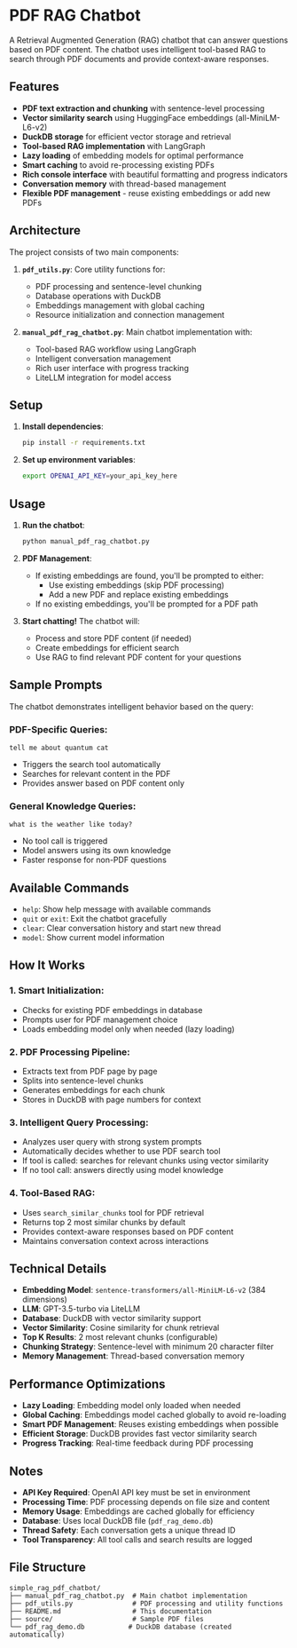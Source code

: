 # PDF RAG Chatbot

A Retrieval Augmented Generation (RAG) chatbot that can answer questions based on PDF content. The chatbot uses intelligent tool-based RAG to search through PDF documents and provide context-aware responses.

## Features

- **PDF text extraction and chunking** with sentence-level processing
- **Vector similarity search** using HuggingFace embeddings (all-MiniLM-L6-v2)
- **DuckDB storage** for efficient vector storage and retrieval
- **Tool-based RAG implementation** with LangGraph
- **Lazy loading** of embedding models for optimal performance
- **Smart caching** to avoid re-processing existing PDFs
- **Rich console interface** with beautiful formatting and progress indicators
- **Conversation memory** with thread-based management
- **Flexible PDF management** - reuse existing embeddings or add new PDFs

## Architecture

The project consists of two main components:

1. **`pdf_utils.py`**: Core utility functions for:
   - PDF processing and sentence-level chunking
   - Database operations with DuckDB
   - Embeddings management with global caching
   - Resource initialization and connection management

2. **`manual_pdf_rag_chatbot.py`**: Main chatbot implementation with:
   - Tool-based RAG workflow using LangGraph
   - Intelligent conversation management
   - Rich user interface with progress tracking
   - LiteLLM integration for model access

## Setup

1. **Install dependencies**:
   ```bash
   pip install -r requirements.txt
   ```

2. **Set up environment variables**:
   ```bash
   export OPENAI_API_KEY=your_api_key_here
   ```

## Usage

1. **Run the chatbot**:
   ```bash
   python manual_pdf_rag_chatbot.py
   ```

2. **PDF Management**:
   - If existing embeddings are found, you'll be prompted to either:
     - Use existing embeddings (skip PDF processing)
     - Add a new PDF and replace existing embeddings
   - If no existing embeddings, you'll be prompted for a PDF path

3. **Start chatting!** The chatbot will:
   - Process and store PDF content (if needed)
   - Create embeddings for efficient search
   - Use RAG to find relevant PDF content for your questions

## Sample Prompts

The chatbot demonstrates intelligent behavior based on the query:

### PDF-Specific Queries:
```
tell me about quantum cat
```
- Triggers the search tool automatically
- Searches for relevant content in the PDF
- Provides answer based on PDF content only

### General Knowledge Queries:
```
what is the weather like today?
```
- No tool call is triggered
- Model answers using its own knowledge
- Faster response for non-PDF questions

## Available Commands

- `help`: Show help message with available commands
- `quit` or `exit`: Exit the chatbot gracefully
- `clear`: Clear conversation history and start new thread
- `model`: Show current model information

## How It Works

### 1. **Smart Initialization**:
   - Checks for existing PDF embeddings in database
   - Prompts user for PDF management choice
   - Loads embedding model only when needed (lazy loading)

### 2. **PDF Processing Pipeline**:
   - Extracts text from PDF page by page
   - Splits into sentence-level chunks
   - Generates embeddings for each chunk
   - Stores in DuckDB with page numbers for context

### 3. **Intelligent Query Processing**:
   - Analyzes user query with strong system prompts
   - Automatically decides whether to use PDF search tool
   - If tool is called: searches for relevant chunks using vector similarity
   - If no tool call: answers directly using model knowledge

### 4. **Tool-Based RAG**:
   - Uses `search_similar_chunks` tool for PDF retrieval
   - Returns top 2 most similar chunks by default
   - Provides context-aware responses based on PDF content
   - Maintains conversation context across interactions

## Technical Details

- **Embedding Model**: `sentence-transformers/all-MiniLM-L6-v2` (384 dimensions)
- **LLM**: GPT-3.5-turbo via LiteLLM
- **Database**: DuckDB with vector similarity support
- **Vector Similarity**: Cosine similarity for chunk retrieval
- **Top K Results**: 2 most relevant chunks (configurable)
- **Chunking Strategy**: Sentence-level with minimum 20 character filter
- **Memory Management**: Thread-based conversation memory

## Performance Optimizations

- **Lazy Loading**: Embedding model only loaded when needed
- **Global Caching**: Embeddings model cached globally to avoid re-loading
- **Smart PDF Management**: Reuses existing embeddings when possible
- **Efficient Storage**: DuckDB provides fast vector similarity search
- **Progress Tracking**: Real-time feedback during PDF processing

## Notes

- **API Key Required**: OpenAI API key must be set in environment
- **Processing Time**: PDF processing depends on file size and content
- **Memory Usage**: Embeddings are cached globally for efficiency
- **Database**: Uses local DuckDB file (`pdf_rag_demo.db`)
- **Thread Safety**: Each conversation gets a unique thread ID
- **Tool Transparency**: All tool calls and search results are logged

## File Structure

```
simple_rag_pdf_chatbot/
├── manual_pdf_rag_chatbot.py  # Main chatbot implementation
├── pdf_utils.py               # PDF processing and utility functions
├── README.md                  # This documentation
├── source/                    # Sample PDF files
└── pdf_rag_demo.db           # DuckDB database (created automatically)
```
